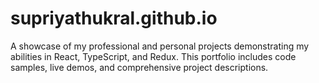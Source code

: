 # supriyathukral.github.io
A showcase of my professional and personal projects demonstrating my abilities in React, TypeScript, and Redux. This portfolio includes code samples, live demos, and comprehensive project descriptions.
